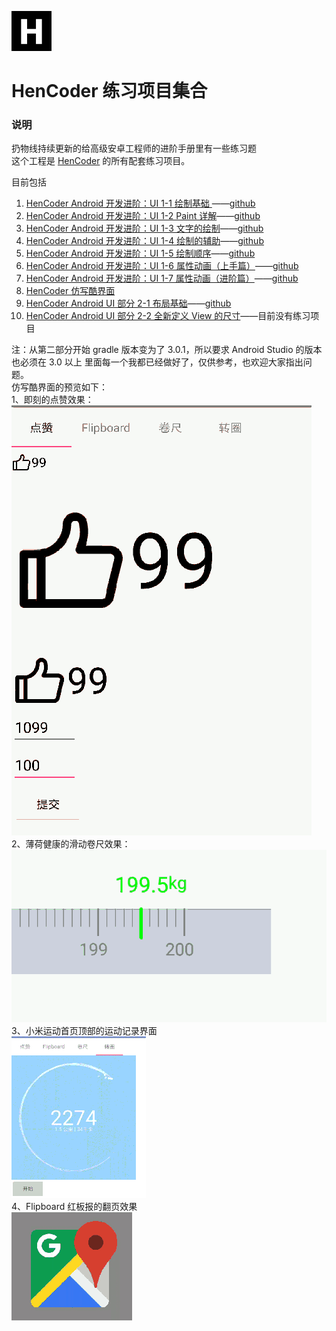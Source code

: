 ![](images/icon.png)

HenCoder 练习项目集合
===

### 说明
扔物线持续更新的给高级安卓工程师的进阶手册里有一些练习题  
这个工程是 [HenCoder](http://hencoder.com/) 的所有配套练习项目。

目前包括  
1. [HenCoder Android 开发进阶：UI 1-1 绘制基础 ](https://hencoder.com/ui-1-1)——[github](https://github.com/hencoder/PracticeDraw1)
2. [HenCoder Android 开发进阶：UI 1-2 Paint 详解](http://hencoder.com/ui-1-2)——[github](https://github.com/hencoder/PracticeDraw2)
3. [HenCoder Android 开发进阶：UI 1-3 文字的绘制](http://hencoder.com/ui-1-3)——[github](https://github.com/hencoder/PracticeDraw3)
4. [HenCoder Android 开发进阶：UI 1-4 绘制的辅助](http://hencoder.com/ui-1-4)——[github](https://github.com/hencoder/PracticeDraw4)
5. [HenCoder Android 开发进阶：UI 1-5 绘制顺序](http://hencoder.com/ui-1-5)——[github](https://github.com/hencoder/PracticeDraw5)
6. [HenCoder Android 开发进阶：UI 1-6 属性动画（上手篇）](http://hencoder.com/ui-1-6)——[github](https://github.com/hencoder/PracticeDraw6)
7. [HenCoder Android 开发进阶：UI 1-7 属性动画（进阶篇）](http://hencoder.com/ui-1-7)——[github](https://github.com/hencoder/PracticeDraw7)
8. [HenCoder 仿写酷界面](http://hencoder.com/activity-mock-1/)
9. [HenCoder Android UI 部分 2-1 布局基础](http://hencoder.com/ui-2-1/)——[github](https://github.com/hencoder/PracticeLayout1)
10. [HenCoder Android UI 部分 2-2 全新定义 View 的尺寸](http://hencoder.com/ui-2-2/)——目前没有练习项目

注：从第二部分开始 gradle 版本变为了 3.0.1，所以要求 Android Studio 的版本也必须在 3.0 以上
里面每一个我都已经做好了，仅供参考，也欢迎大家指出问题。  
仿写酷界面的预览如下：  
1、即刻的点赞效果：  
![](images/praise.gif)  
2、薄荷健康的滑动卷尺效果：  
![](images/tape.gif)  
3、小米运动首页顶部的运动记录界面  
![](images/firework.gif)  
4、Flipboard 红板报的翻页效果  
![](images/flipboard.gif)  
